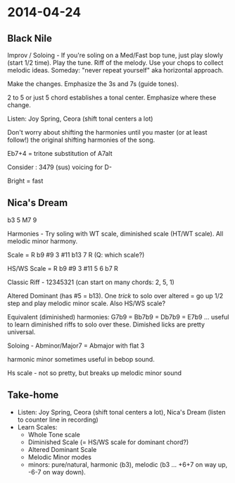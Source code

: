 # 2014-04-24


## Black Nile

Improv / Soloing - If you're soling on a Med/Fast bop tune, just play slowly (start 1/2 time). Play the tune. Riff of the melody. Use your chops to collect melodic ideas. Someday: "never repeat yourself" aka horizontal approach.

Make the changes. Emphasize the 3s and 7s (guide tones).

2 to 5 or just 5 chord establishes a tonal center. Emphasize where these change.

Listen: Joy Spring, Ceora (shift tonal centers a lot)

Don't worry about shifting the harmonies until you master (or at least follow!) the original shifting harmonies of the song.

Eb7+4 = tritone substitution of A7alt

Consider : 3479 (sus) voicing for D-

Bright = fast

## Nica's Dream

b3 5 M7 9

Harmonies - Try soling with WT scale, diminished scale (HT/WT scale). All melodic minor harmony.

Scale = R b9 #9 3 #11 b13 7 R (Q: which scale?)

HS/WS Scale = R b9 #9 3 #11 5 6 b7 R

Classic Riff - 12345321 (can start on many chords: 2, 5, 1)

Altered Dominant (has #5 = b13). One *trick* to solo over altered = go up 1/2 step and play melodic minor scale. Also HS/WS scale? 

Equivalent (diminished) harmonies:  G7b9 = Bb7b9 = Db7b9 = E7b9  ... useful to learn diminished riffs to solo over these. Dimished licks are pretty universal.

Soloing - Abminor/Major7 = Abmajor with flat 3

harmonic minor sometimes useful in bebop sound.

Hs scale - not so pretty, but breaks up melodic minor sound

## Take-home

- Listen: Joy Spring, Ceora (shift tonal centers a lot), Nica's Dream (listen to counter line in recording)
- Learn Scales: 
	- Whole Tone scale
	- Diminished Scale (= HS/WS scale for dominant chord?)
	- Altered Dominant Scale
	- Melodic Minor modes
	- minors: pure/natural, harmonic (b3), melodic (b3 ... +6+7 on way up, -6-7 on way down).
